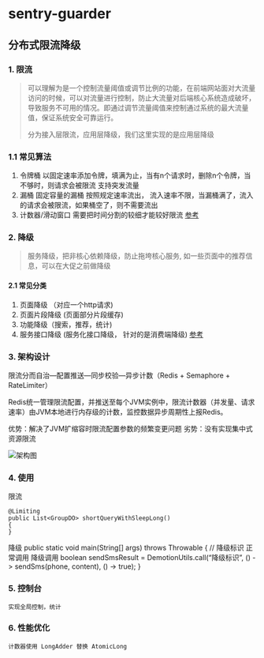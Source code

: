 # sentry-guarder
## 分布式限流降级
### 1. 限流

> 可以理解为是一个控制流量阈值或调节比例的功能，在前端网站面对大流量访问的时候，可以对流量进行控制，防止大流量对后端核心系统造成破坏，导致服务不可用的情况。即通过调节流量阈值来控制通过系统的最大流量值，保证系统安全可靠运行。
> 
> 分为接入层限流，应用层降级，我们这里实现的是应用层降级

### 1.1 常见算法
1. 令牌桶  以固定速率添加令牌，填满为止，当有n个请求时，删除n个令牌，当不够时，则请求会被限流   支持突发流量
2. 漏桶   固定容量的漏桶  按照规定速率流出， 流入速率不限，当漏桶满了，流入的请求会被限流，如果桶空了，则不需要流出
3. 计数器/滑动窗口 需要把时间分割的较细才能较好限流   [参考](http://www.kissyu.org/2016/08/13/%E9%99%90%E6%B5%81%E7%AE%97%E6%B3%95%E6%80%BB%E7%BB%93/)

### 2. 降级
> 服务降级，把非核心依赖降级，防止拖垮核心服务, 如一些页面中的推荐信息，可以在大促之前做降级

#### 2.1 常见分类
1. 页面降级 （对应一个http请求)
2. 页面片段降级 (页面部分片段缓存)
3. 功能降级（搜索，推荐，统计)
4. 服务接口降级 (服务化接口降级， 针对的是消费端降级) [参考](https://help.aliyun.com/document_detail/44389.html?spm=5176.doc44387.6.601.E8gmq7)

### 3. 架构设计

限流分而自治—配置推送—同步校验—异步计数（Redis + Semaphore + RateLimiter）

Redis统一管理限流配置，并推送至每个JVM实例中，限流计数器（并发量、请求速率）由JVM本地进行内存级的计数，监控数据异步周期性上报Redis。

优势：解决了JVM扩缩容时限流配置参数的频繁变更问题
劣势：没有实现集中式资源限流

![架构图](http://chuantu.biz/t6/168/1512610942x-1566638217.png)

### 4. 使用

限流

	@Limiting 
	public List<GroupDO> shortQueryWithSleepLong()
	{
	}
降级
	 public static void main(String[] args) throws Throwable
    {
        // 降级标识 正常调用  降级调用
        boolean sendSmsResult = DemotionUtils.call(“降级标识”, () -> sendSms(phone, content), () -> true);
    }
    
### 5. 控制台

	实现全局控制，统计
	
### 6. 性能优化
	计数器使用 LongAdder 替换 AtomicLong
	 
